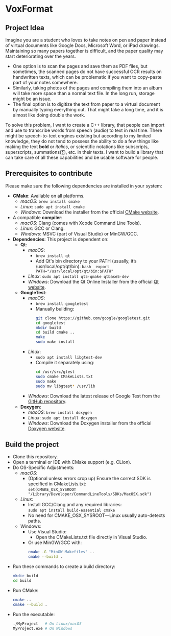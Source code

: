 # VoxFormat

## Project Idea
Imagine you are a student who loves to take notes on pen and paper instead of virtual documents like Google Docs, Microsoft Word, or iPad drawings. Maintaining so many papers together is difficult, and the paper quality may start deteriorating over the years.

* One option is to scan the pages and save them as PDF files, but sometimes, the scanned pages do not have successful OCR results on handwritten texts, which can be problematic if you want to copy-paste part of your notes somewhere.
* Similarly, taking photos of the pages and compiling them into an album will take more space than a normal text file. In the long run, storage might be an issue.
* The final option is to digitize the text from paper to a virtual document by manually typing everything out. That might take a long time, and it is almost like doing double the work.

To solve this problem, I want to create a C++ library, that people can import and use to transcribe words from speech (audio) to text in real time. There might be speech-to-text engines existing but according to my limited knowledge, they do not tend to possess the ability to do a few things like making the text **bold** or _italics_, or scientific notations like subscripts, superscripts, summations(∑), etc. in their texts. I want to build a library that can take care of all these capabilities and be usable software for people.

## Prerequisites to contribute

Please make sure the following dependencies are installed in your system:
* **CMake**: Available on all platforms.
  * _macOS_: ```brew install cmake```
  * _Linux_: ```sudo apt install cmake```
  * _Windows_: Download the installer from the official [CMake website](https://cmake.org/download/).
* A compatible **compiler**:
  * _macOS_: Clang (comes with Xcode Command Line Tools).
  * _Linux_: GCC or Clang.
  * _Windows_: MSVC (part of Visual Studio) or MinGW/GCC.
* **Dependencies**: This project is dependent on:
  * **Qt**:
    * _macOS_: 
      * ```brew install qt```
      * Add Qt's bin directory to your PATH (usually, it’s /usr/local/opt/qt/bin): ```bash 
      export PATH="/usr/local/opt/qt/bin:$PATH"```
    * _Linux_: ```sudo apt install qt5-qmake qtbase5-dev```
    * _Windows_: Download the Qt Online Installer from the official [Qt website](https://www.qt.io/download).
  * **GoogleTest**:
      * _macOS_:
        * ```brew install googletest```
        * Manually building: 
          ``` bash
          git clone https://github.com/google/googletest.git
          cd googletest
          mkdir build
          cd build cmake ..
          make
          sudo make install
          ```
      * _Linux_: 
        * ```sudo apt install libgtest-dev```
        * Compile it separately using:
          ``` bash
          cd /usr/src/gtest
          sudo cmake CMakeLists.txt
          sudo make
          sudo mv libgtest* /usr/lib
          ```
      * _Windows_: Download the latest release of Google Test from the [GitHub repository](https://github.com/google/googletest).
  * **Doxygen**:
      * _macOS_: ```brew install doxygen```
      * _Linux_: ```sudo apt install doxygen```
      * _Windows_: Download the Doxygen installer from the official [Doxygen website](https://www.doxygen.nl/download.html).

## Build the project

* Clone this repository.
* Open a terminal or IDE with CMake support (e.g. CLion).
* Do OS-Specific Adjustments:
  * _macOS_:
      * (Optional unless errors crop up) Ensure the correct SDK is specified in CMakeLists.txt: \
        ```set(CMAKE_OSX_SYSROOT "/Library/Developer/CommandLineTools/SDKs/MacOSX.sdk")```
  * _Linux_:
      * Install GCC/Clang and any required libraries: \
        ```sudo apt install build-essential cmake```
      * No need for CMAKE_OSX_SYSROOT—Linux usually auto-detects paths.
  * Windows:
      * Use Visual Studio:
          * Open the CMakeLists.txt file directly in Visual Studio.
      * Or use MinGW/GCC with:
        ``` bash
        cmake -G "MinGW Makefiles" ..
        cmake --build .
        ```
* Run these commands to create a build directory: 
    ```bash
    mkdir build
    cd build
  ```
* Run CMake:
    ```bash
    cmake ..
    cmake --build .
    ```
* Run the executable:
    ```bash
    ./MyProject   # On Linux/macOS
    MyProject.exe # On Windows
    ```

    